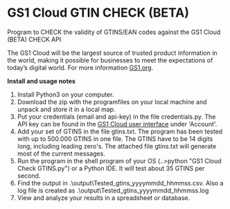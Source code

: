 # GS1 Cloud GTIN CHECK (BETA)

Program to CHECK the validity of GTINS/EAN codes against the GS1 Cloud (BETA) CHECK API

The GS1 Cloud will be the largest source of trusted product information in the world, making it possible for businesses to meet the expectations of today’s digital world.
For more information  <a href="https://www.gs1.org/services/gs1-cloud" target="_blank">GS1.org</a>.

**Install and usage notes**
1. Install Python3 on your computer. 
2. Download the zip with the programfiles on your local machine and unpack and store it in a local map.
3. Put your credentials (email and api-key) in the file credentials.py. 
   The API key can be found in the <a href="https://cloud.gs1.org/gs1-portal/" target="_blank">GS1 Cloud user interface</a> 
   under 'Account'.
4. Add your set of GTINS in the file gtins.txt. The program has been tested with up to 500.000 GTINS in one file.
   The GTINS have to be 14 digits long, including leading zero's. The attached file gtins.txt will generate most of the current messages.
5. Run the program in the shell program of your OS (..>python "GS1 Cloud Check GTINS.py") or a Python IDE. 
   It will test about 35 GTINS per second.
6. Find the output in .\output\Tested_gtins_yyyymmdd_hhmmss.csv.
   Also a log file is created as .\output\Tested_gtins_yyyymmdd_hhmmss.log
7. View and analyze your results in a spreadsheet or database.

